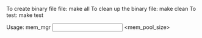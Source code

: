 To create binary file file:
    make all
To clean up the binary file:
    make clean
To test:
    make test

Usage:
    mem_mgr <input file> <mem_pool_size>
